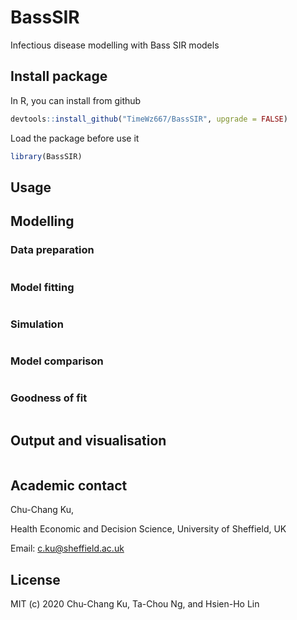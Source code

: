 # BassSIR
Infectious disease modelling with Bass SIR models


## Install package
In R, you can install from github
```r
devtools::install_github("TimeWz667/BassSIR", upgrade = FALSE)
```

Load the package before use it
```r
library(BassSIR)
```

## Usage


## Modelling
### Data preparation
```r
```

### Model fitting
```r
```

### Simulation
```r
```

### Model comparison
```r
```

### Goodness of fit
```r
```

## Output and visualisation
```r
```


## Academic contact

Chu-Chang Ku,

Health Economic and Decision Science, University of Sheffield, UK

Email: c.ku@sheffield.ac.uk


## License

MIT (c) 2020 Chu-Chang Ku, Ta-Chou Ng, and Hsien-Ho Lin

